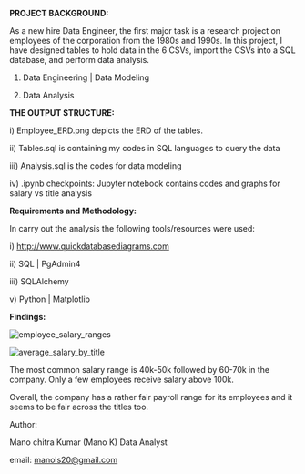 **PROJECT BACKGROUND:**

As a new hire Data Engineer, the first major task is a research project on employees of the corporation from the 1980s and 1990s. In this project, I have designed tables to hold data in the 6 CSVs, import the CSVs into a SQL database, and perform data analysis.

1. Data Engineering | Data Modeling

2. Data Analysis

**THE OUTPUT STRUCTURE:**

i) Employee_ERD.png depicts the ERD of the tables.

ii) Tables.sql is containing my codes in SQL languages to query the data


iii) Analysis.sql is the codes for data modeling

iv) .ipynb checkpoints: Jupyter notebook contains codes and graphs for salary vs title analysis


**Requirements and Methodology:**

In carry out the analysis the following tools/resources were used:

i) http://www.quickdatabasediagrams.com

ii) SQL | PgAdmin4

iii) SQLAlchemy

v) Python | Matplotlib

**Findings:**

 
 ![employee_salary_ranges](https://user-images.githubusercontent.com/95401250/173175935-957756cb-8ee7-4333-8560-0483181935f8.png)
 

![average_salary_by_title](https://user-images.githubusercontent.com/95401250/173175929-7c46d7dd-43e2-4208-aa00-7353561c7fb1.png)
 

The most common salary range is 40k-50k followed by 60-70k in the company.
Only a few employees receive salary above 100k.

Overall, the company has a rather fair payroll range for its employees and it seems to be fair across the titles too.

Author:

Mano chitra Kumar (Mano K) Data Analyst

email: manols20@gmail.com
